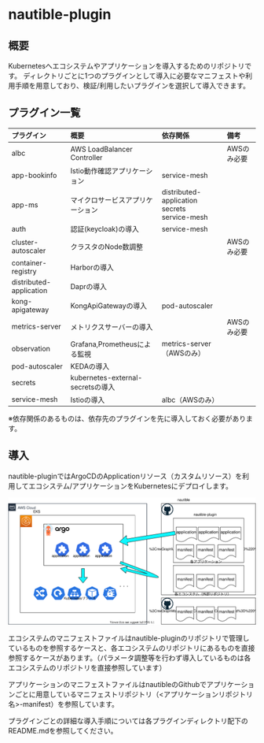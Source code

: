 # nautible-plugin

## 概要

Kubernetesへエコシステムやアプリケーションを導入するためのリポジトリです。
ディレクトリごとに1つのプラグインとして導入に必要なマニフェストや利用手順を用意しており、検証/利用したいプラグインを選択して導入できます。

## プラグイン一覧

|プラグイン|概要|依存関係|備考|
|:--|:--|:--|:--|
|albc|AWS LoadBalancer Controller||AWSのみ必要|
|app-bookinfo|Istio動作確認アプリケーション|service-mesh||
|app-ms|マイクロサービスアプリケーション|distributed-application<br>secrets<br>service-mesh||
|auth|認証(keycloak)の導入|service-mesh||
|cluster-autoscaler|クラスタのNode数調整||AWSのみ必要|
|container-registry|Harborの導入|||
|distributed-application|Daprの導入|||
|kong-apigateway|KongApiGatewayの導入|pod-autoscaler||
|metrics-server|メトリクスサーバーの導入||AWSのみ必要|
|observation|Grafana,Prometheusによる監視|metrics-server（AWSのみ）||
|pod-autoscaler|KEDAの導入|||
|secrets|kubernetes-external-secretsの導入|||
|service-mesh|Istioの導入|albc（AWSのみ）||

※依存関係のあるものは、依存先のプラグインを先に導入しておく必要があります。

## 導入

nautible-pluginではArgoCDのApplicationリソース（カスタムリソース）を利用してエコシステム/アプリケーションをKubernetesにデプロイします。

![nautible-plugin全体像](./outline.svg)

エコシステムのマニフェストファイルはnautible-pluginのリポジトリで管理しているものを参照するケースと、各エコシステムのリポジトリにあるものを直接参照するケースがあります。（パラメータ調整等を行わず導入しているものは各エコシステムのリポジトリを直接参照しています）

アプリケーションのマニフェストファイルはnautibleのGithubでアプリケーションごとに用意しているマニフェストリポジトリ（<アプリケーションリポジトリ名>-manifest）を参照しています。

プラグインごとの詳細な導入手順については各プラグインディレクトリ配下のREADME.mdを参照してください。
